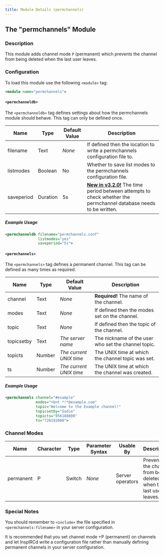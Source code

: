 ```yaml
---
title: Module Details (permchannels)
---
```


## The "permchannels" Module

### Description

This module adds channel mode `P` (permanent) which prevents the channel from being deleted when the last user leaves.

### Configuration

To load this module use the following `<module>` tag:

```xml
<module name="permchannels">
```

#### `<permchanneldb>`

The `<permchanneldb>` tag defines settings about how the permchannels module should behave. This tag can only be defined once.

Name       | Type     | Default Value | Description
---------- | -------- | ------------- | -----------
filename   | Text     | *None*        | If defined then the location to write a permchannels configuration file to.
listmodes  | Boolean  | No            | Whether to save list modes to the permchannels configuration file.
saveperiod | Duration | 5s            | [**New in v3.2.0!**](/3/change-log/#inspircd-320) The time period between attempts to check whether the permchannel database needs to be written.

##### Example Usage

```xml
<permchanneldb filename="permchannels.conf"
               listmodes="yes"
               saveperiod="5s">
```

#### `<permchannels>`

The `<permchannels>` tag defines a permanent channel. This tag can be defined as many times as required.

Name       | Type   | Default Value           | Description
---------- | ------ | ----------------------- | -----------
channel    | Text   | *None*                  | **Required!** The name of the channel.
modes      | Text   | *None*                  | If defined then the modes set on the channel.
topic      | Text   | *None*                  | If defined then the topic of the channel.
topicsetby | Text   | *The server name*       | The nickname of the user who set the channel topic.
topicts    | Number | *The current UNIX time* | The UNIX time at which the channel topic was set.
ts         | Number | *The current UNIX time* | The UNIX time at which the channel was created.

##### Example Usage

```xml
<permchannels channel="#example"
              modes="+bnt *!*@example.com"
              topic="Welcome to the Example channel!"
              topicsetby="Sadie"
              topicts="956188800"
              ts="726192000">
```

### Channel Modes

Name      | Character | Type   | Parameter Syntax | Usable By        | Description
--------- | --------- | ------ | ---------------- | ---------------- | -----------
permanent | P         | Switch | *None*           | Server operators | Prevents the channel from being deleted when the last user leaves.

### Special Notes

You should remember to `<include>` the file specified in `<permchannels:filename>` in your server configuration.

It is recommended that you set channel mode +P (permanent) on channels and let InspIRCd write a configuration file rather than manually defining permanent channels in your server configuration.
